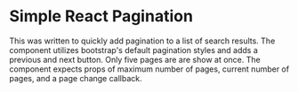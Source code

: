 # Simple React Pagination
This was written to quickly add pagination to a list of search results.  The component utilizes bootstrap's default pagination styles and adds a previous and next button.  Only five pages are are show at once.  The component expects props of maximum number of pages, current number of pages, and a page change callback.  
